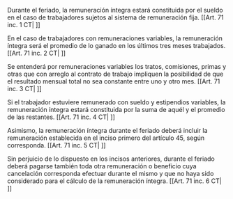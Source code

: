 Durante el feriado, la remuneración íntegra estará constituida por el sueldo en el caso de trabajadores sujetos al sistema de remuneración fija. [[Art. 71 inc. 1 CT| ]]

En el caso de trabajadores con remuneraciones variables, la remuneración íntegra será el promedio de lo ganado en los últimos tres meses trabajados. [[Art. 71 inc. 2 CT| ]]

Se entenderá por remuneraciones variables los tratos, comisiones, primas y otras que con arreglo al contrato de trabajo impliquen la posibilidad de que el resultado mensual total no sea constante entre uno y otro mes. [[Art. 71 inc. 3 CT| ]]

Si el trabajador estuviere remunerado con sueldo y estipendios variables, la remuneración íntegra estará constituida por la suma de aquél y el promedio de las restantes. [[Art. 71 inc. 4 CT| ]]

Asimismo, la remuneración íntegra durante el feriado deberá incluir la remuneración establecida en el inciso primero del artículo 45, según corresponda. [[Art. 71 inc. 5 CT| ]]

Sin perjuicio de lo dispuesto en los incisos anteriores, durante el feriado deberá pagarse también toda otra remuneración o beneficio cuya cancelación corresponda efectuar durante el mismo y que no haya sido considerado para el cálculo de la remuneración íntegra. [[Art. 71 inc. 6 CT| ]]